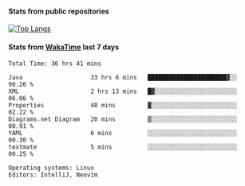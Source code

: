 #### Stats from public repositories

[![Top Langs](https://github-readme-stats.vercel.app/api/top-langs/?username=hyoghurt&layout=compact&exclude_repo=multiserver,docker_compose&langs_count=6)](https://github.com/anuraghazra/github-readme-stats)

#### Stats from [WakaTime](https://wakatime.com/@hyoghurt) last 7 days
<!--START_SECTION:waka-->

```text
Total Time: 36 hrs 41 mins

Java                   33 hrs 6 mins   ██████████████████████▓░░   90.26 %
XML                    2 hrs 13 mins   █▓░░░░░░░░░░░░░░░░░░░░░░░   06.06 %
Properties             48 mins         ▓░░░░░░░░░░░░░░░░░░░░░░░░   02.22 %
Diagrams.net Diagram   20 mins         ▒░░░░░░░░░░░░░░░░░░░░░░░░   00.91 %
YAML                   6 mins          ░░░░░░░░░░░░░░░░░░░░░░░░░   00.30 %
textmate               5 mins          ░░░░░░░░░░░░░░░░░░░░░░░░░   00.25 %

Operating systems: Linux
Editors: IntelliJ, Neovim
```

<!--END_SECTION:waka-->
